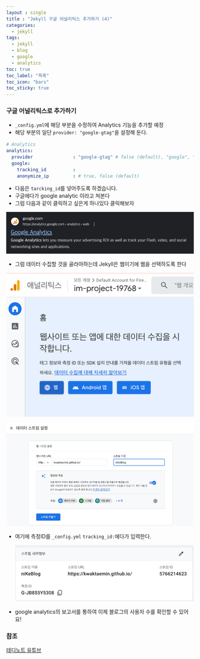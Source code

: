 ```yaml
---
layout : single
title : "Jekyll 구글 어널리틱스 추가하기 (4)"
categories:
  - jekyll
tags:
  - jekyll
  - blog
  - google
  - analytics
toc: true
toc_label: "목록"
toc_icon: "bars"
toc_sticky: true
---
```

### 구글 어널리틱스로 추가하기
- `_config.yml`에 해당 부분을 수정하여 Analytics 기능을 추가할 예정
- 해당 부분의 일단 `provider: "google-gtag"`을 설정해 둔다.

```yaml
# Analytics
analytics:
  provider               : "google-gtag" # false (default), "google", "google-universal", "google-gtag", "custom"
  google:
    tracking_id          :
    anonymize_ip         : # true, false (default)
```

- 다음은 `tarcking_id`를 넣어주도록 하겠습니다.
- 구글에다가 google analytic 이라고 쳐본다 
- 그럼 다음과 같이 클릭하고 싶은게 하나있다 클릭해보자
   
![07-01.png](/assets/images/2307/07-1.png)
   
- 그럼 데이터 수집할 것을 골라야하는데 Jekyll은 웹이기에 웹을 선택하도록 한다
   
![img.png](/assets/images/2307/07-2.png)
   
![img.png](/assets/images/2307/07-3.png)
   
- 여기에 측정ID를 `_config.yml` `tracking_id:`에다가 입력한다.

   ![img_1.png](/assets/images/2307/07-4.png)

- google analytics의 보고서를 통하여 이제 블로그의 사용자 수를 확인할 수 있어요!

### 참조
[테디노트 유튜브](https://www.youtube.com/watch?v=anXaW9xhgcU&list=PLIMb_GuNnFwfQBZQwD-vCZENL5YLDZekr&index=6&ab_channel=%ED%85%8C%EB%94%94%EB%85%B8%ED%8A%B8TeddyNote) 
